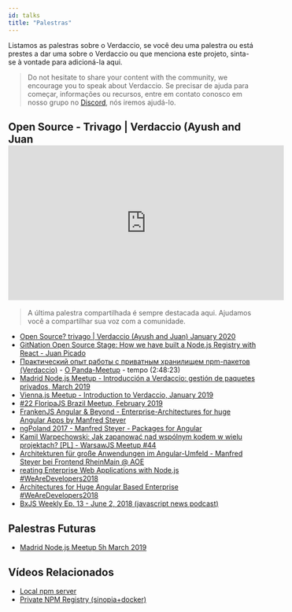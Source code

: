 ```yaml
---
id: talks
title: "Palestras"
---
```


Listamos as palestras sobre o Verdaccio, se você deu uma palestra ou está prestes a dar uma sobre o Verdaccio ou que menciona este projeto, sinta-se à vontade para adicioná-la aqui.

> Do not hesitate to share your content with the community, we encourage you to speak about Verdaccio. Se precisar de ajuda para começar, informações ou recursos, entre em contato conosco em nosso grupo no [Discord](https://chat.verdaccio.org), nós iremos ajudá-lo.

## Open Source - Trivago | Verdaccio (Ayush and Juan <iframe width="560" height="315" src="https://www.youtube.com/embed/A5CWxJC9xzc?enablejsapi=1" frameborder="0" allow="accelerometer; autoplay; encrypted-media; gyroscope; picture-in-picture" allowfullscreen mark="crwd-mark"></iframe> 

> A última palestra compartilhada é sempre destacada aqui. Ajudamos você a compartilhar sua voz com a comunidade.

* [Open Source? trivago | Verdaccio (Ayush and Juan) January 2020](https://www.youtube.com/watch?v=A5CWxJC9xzc)
* [GitNation Open Source Stage: How we have built a Node.js Registry with React - Juan Picado](https://www.youtube.com/watch?v=gpjC8Qp9B9A)
* [Практический опыт работы с приватным хранилищем npm-пакетов (Verdaccio)](https://youtu.be/CnLA73E1BrE?t=10101) - [О Panda-Meetup](http://panda-meetup.ru/msk-frontend-meetup-2) - tempo (2:48:23)
* [Madrid Node.js Meetup - Introducción a Verdaccio: gestión de paquetes privados, March 2019](https://www.todojs.com/introduccion-a-verdaccio/)
* [Vienna.js Meetup - Introduction to Verdaccio, January 2019](https://www.youtube.com/watch?v=hDIFKzmoCaA)
* [#22 FloripaJS Brazil Meetup, February 2019](https://www.youtube.com/watch?v=iOp70_svQ_M&feature=youtu.be&t=7578)
* [FrankenJS Angular & Beyond - Enterprise-Architectures for huge Angular Apps by Manfred Steyer](https://youtu.be/dWdJkqhQFXU?t=613)
* [ngPoland 2017 - Manfred Steyer - Packages for Angular](https://youtu.be/3fMTdm7k_d0?t=662)
* [Kamil Warpechowski: Jak zapanować nad wspólnym kodem w wielu projektach? [PL] - WarsawJS Meetup #44](https://www.youtube.com/watch?v=JIlQ468xfbU&feature=youtu.be&t=609)
* [Architekturen für große Anwendungen im Angular-Umfeld - Manfred Steyer bei Frontend RheinMain @ AOE](https://youtu.be/eZ91bip6qm4?t=1010)
* [reating Enterprise Web Applications with Node.js #WeAreDevelopers2018](https://youtu.be/RWE6aV7p0Wk?t=682)
* [Architectures for Huge Angular Based Enterprise #WeAreDevelopers2018](https://youtu.be/q4XmAy6_ucw?t=551)
* [BxJS Weekly Ep. 13 - June 2, 2018 (javascript news podcast)](https://youtu.be/Xo8CzYGKXTs?list=PL_gX69xPLi-mqs5BJe-xPnOPT6K1Y5_ZQ&t=2732)

## Palestras Futuras

* [Madrid Node.js Meetup 5h March 2019](https://www.meetup.com/es-ES/Node-js-Madrid/events/258299729/)

## Vídeos Relacionados

* [Local npm server](https://www.youtube.com/watch?v=vc2wMwcDKOE)
* [Private NPM Registry (sinopia+docker)](https://www.youtube.com/watch?v=0TXTCrGaxKc)